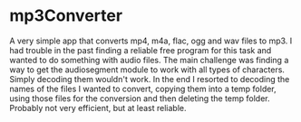 # mp3Converter

A very simple app that converts mp4, m4a, flac, ogg and wav files to mp3.
I had trouble in the past finding a reliable free program for this task and wanted to do something with audio files.
The main challenge was finding a way to get the audiosegment module to work with all types of characters.
Simply decoding them wouldn't work.
In the end I resorted to decoding the names of the files I wanted to convert, copying them into a temp folder,
using those files for the conversion and then deleting the temp folder.
Probably not very efficient, but at least reliable.
